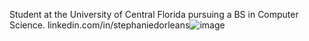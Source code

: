 Student at the University of Central Florida pursuing a BS in Computer Science. 
linkedin.com/in/stephaniedorleans![image](https://github.com/StephanieDorleans/StephanieDorleans/assets/92004690/73c9128d-38ef-4458-a2e2-d1317ee4ed73)


<!---
StephanieDorleans/StephanieDorleans is a ✨ special ✨ repository because its `README.md` (this file) appears on your GitHub profile.
You can click the Preview link to take a look at your changes.
--->
